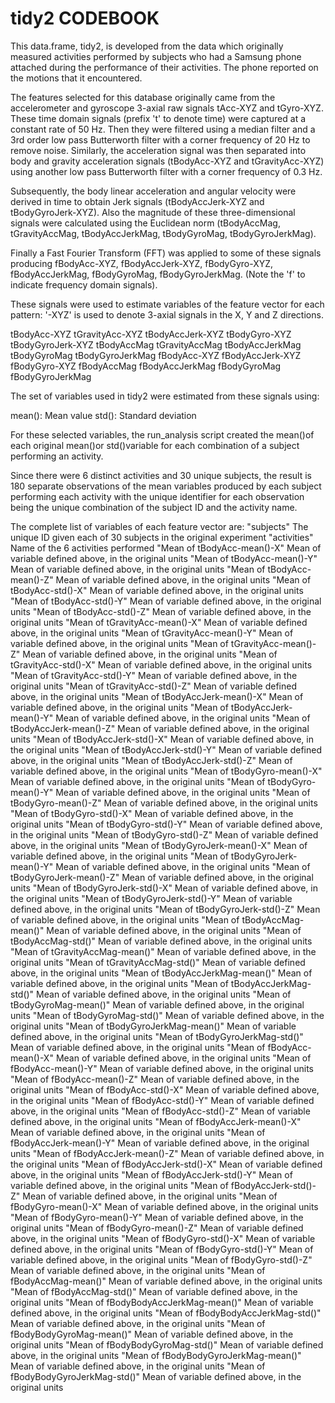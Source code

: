 tidy2 CODEBOOK
==============

This data.frame, tidy2, is developed from the data which originally measured activities performed by subjects who had a Samsung phone attached during the performance of their activities.  The phone reported on the motions that it encountered.

The features selected for this database originally came from the accelerometer and gyroscope 3-axial raw signals tAcc-XYZ and tGyro-XYZ. These time domain signals (prefix 't' to denote time) were captured at a constant rate of 50 Hz. Then they were filtered using a median filter and a 3rd order low pass Butterworth filter with a corner frequency of 20 Hz to remove noise. Similarly, the acceleration signal was then separated into body and gravity acceleration signals (tBodyAcc-XYZ and tGravityAcc-XYZ) using another low pass Butterworth filter with a corner frequency of 0.3 Hz.

Subsequently, the body linear acceleration and angular velocity were derived in time to obtain Jerk signals (tBodyAccJerk-XYZ and tBodyGyroJerk-XYZ). Also the magnitude of these three-dimensional signals were calculated using the Euclidean norm (tBodyAccMag, tGravityAccMag, tBodyAccJerkMag, tBodyGyroMag, tBodyGyroJerkMag).

Finally a Fast Fourier Transform (FFT) was applied to some of these signals producing fBodyAcc-XYZ, fBodyAccJerk-XYZ, fBodyGyro-XYZ, fBodyAccJerkMag, fBodyGyroMag, fBodyGyroJerkMag. (Note the 'f' to indicate frequency domain signals).

These signals were used to estimate variables of the feature vector for each pattern:
'-XYZ' is used to denote 3-axial signals in the X, Y and Z directions.

tBodyAcc-XYZ
tGravityAcc-XYZ
tBodyAccJerk-XYZ
tBodyGyro-XYZ
tBodyGyroJerk-XYZ
tBodyAccMag
tGravityAccMag
tBodyAccJerkMag
tBodyGyroMag
tBodyGyroJerkMag
fBodyAcc-XYZ
fBodyAccJerk-XYZ
fBodyGyro-XYZ
fBodyAccMag
fBodyAccJerkMag
fBodyGyroMag
fBodyGyroJerkMag

The set of variables used in tidy2 were estimated from these signals using:

mean(): Mean value
std(): Standard deviation 

For these selected variables, the run_analysis script created the mean()of each original mean()or std()variable for each combination of a subject performing an activity.

Since there were 6 distinct activities and 30 unique subjects, the result is 180 separate observations of the mean variables produced by each subject performing each activity with the unique identifier for each observation being the unique combination of the subject ID and the activity name.

The complete list of variables of each feature vector are:
"subjects"						The unique ID given each of 30 subjects in the original experiment
"activities"						Name of the 6 activities performed
"Mean of  tBodyAcc-mean()-X"			Mean of variable defined above, in the original units
"Mean of  tBodyAcc-mean()-Y"			Mean of variable defined above, in the original units
"Mean of  tBodyAcc-mean()-Z"			Mean of variable defined above, in the original units
"Mean of  tBodyAcc-std()-X"			Mean of variable defined above, in the original units
"Mean of  tBodyAcc-std()-Y"			Mean of variable defined above, in the original units
"Mean of  tBodyAcc-std()-Z"			Mean of variable defined above, in the original units
"Mean of  tGravityAcc-mean()-X"		Mean of variable defined above, in the original units
"Mean of  tGravityAcc-mean()-Y"		Mean of variable defined above, in the original units
"Mean of  tGravityAcc-mean()-Z"		Mean of variable defined above, in the original units
"Mean of  tGravityAcc-std()-X"		Mean of variable defined above, in the original units
"Mean of  tGravityAcc-std()-Y"		Mean of variable defined above, in the original units
"Mean of  tGravityAcc-std()-Z"		Mean of variable defined above, in the original units
"Mean of  tBodyAccJerk-mean()-X"		Mean of variable defined above, in the original units
"Mean of  tBodyAccJerk-mean()-Y"		Mean of variable defined above, in the original units
"Mean of  tBodyAccJerk-mean()-Z"		Mean of variable defined above, in the original units
"Mean of  tBodyAccJerk-std()-X"		Mean of variable defined above, in the original units
"Mean of  tBodyAccJerk-std()-Y"		Mean of variable defined above, in the original units
"Mean of  tBodyAccJerk-std()-Z"		Mean of variable defined above, in the original units
"Mean of  tBodyGyro-mean()-X"			Mean of variable defined above, in the original units
"Mean of  tBodyGyro-mean()-Y"			Mean of variable defined above, in the original units
"Mean of  tBodyGyro-mean()-Z"			Mean of variable defined above, in the original units
"Mean of  tBodyGyro-std()-X"			Mean of variable defined above, in the original units
"Mean of  tBodyGyro-std()-Y"			Mean of variable defined above, in the original units
"Mean of  tBodyGyro-std()-Z"			Mean of variable defined above, in the original units
"Mean of  tBodyGyroJerk-mean()-X"		Mean of variable defined above, in the original units
"Mean of  tBodyGyroJerk-mean()-Y"		Mean of variable defined above, in the original units
"Mean of  tBodyGyroJerk-mean()-Z"		Mean of variable defined above, in the original units
"Mean of  tBodyGyroJerk-std()-X"		Mean of variable defined above, in the original units
"Mean of  tBodyGyroJerk-std()-Y"		Mean of variable defined above, in the original units
"Mean of  tBodyGyroJerk-std()-Z"		Mean of variable defined above, in the original units
"Mean of  tBodyAccMag-mean()"			Mean of variable defined above, in the original units
"Mean of  tBodyAccMag-std()"			Mean of variable defined above, in the original units
"Mean of  tGravityAccMag-mean()"		Mean of variable defined above, in the original units
"Mean of  tGravityAccMag-std()"		Mean of variable defined above, in the original units
"Mean of  tBodyAccJerkMag-mean()"		Mean of variable defined above, in the original units
"Mean of  tBodyAccJerkMag-std()"		Mean of variable defined above, in the original units
"Mean of  tBodyGyroMag-mean()"		Mean of variable defined above, in the original units
"Mean of  tBodyGyroMag-std()"			Mean of variable defined above, in the original units
"Mean of  tBodyGyroJerkMag-mean()"		Mean of variable defined above, in the original units
"Mean of  tBodyGyroJerkMag-std()"		Mean of variable defined above, in the original units
"Mean of  fBodyAcc-mean()-X"			Mean of variable defined above, in the original units
"Mean of  fBodyAcc-mean()-Y"			Mean of variable defined above, in the original units
"Mean of  fBodyAcc-mean()-Z"			Mean of variable defined above, in the original units
"Mean of  fBodyAcc-std()-X"			Mean of variable defined above, in the original units
"Mean of  fBodyAcc-std()-Y"			Mean of variable defined above, in the original units
"Mean of  fBodyAcc-std()-Z"			Mean of variable defined above, in the original units
"Mean of  fBodyAccJerk-mean()-X"		Mean of variable defined above, in the original units
"Mean of  fBodyAccJerk-mean()-Y"		Mean of variable defined above, in the original units
"Mean of  fBodyAccJerk-mean()-Z"		Mean of variable defined above, in the original units
"Mean of  fBodyAccJerk-std()-X"		Mean of variable defined above, in the original units
"Mean of  fBodyAccJerk-std()-Y"		Mean of variable defined above, in the original units
"Mean of  fBodyAccJerk-std()-Z"		Mean of variable defined above, in the original units
"Mean of  fBodyGyro-mean()-X"			Mean of variable defined above, in the original units
"Mean of  fBodyGyro-mean()-Y"			Mean of variable defined above, in the original units
"Mean of  fBodyGyro-mean()-Z"			Mean of variable defined above, in the original units
"Mean of  fBodyGyro-std()-X"			Mean of variable defined above, in the original units
"Mean of  fBodyGyro-std()-Y"			Mean of variable defined above, in the original units
"Mean of  fBodyGyro-std()-Z"			Mean of variable defined above, in the original units
"Mean of  fBodyAccMag-mean()"			Mean of variable defined above, in the original units
"Mean of  fBodyAccMag-std()"			Mean of variable defined above, in the original units
"Mean of  fBodyBodyAccJerkMag-mean()"	Mean of variable defined above, in the original units
"Mean of  fBodyBodyAccJerkMag-std()"	Mean of variable defined above, in the original units
"Mean of  fBodyBodyGyroMag-mean()"		Mean of variable defined above, in the original units
"Mean of  fBodyBodyGyroMag-std()"		Mean of variable defined above, in the original units
"Mean of  fBodyBodyGyroJerkMag-mean()"	Mean of variable defined above, in the original units
"Mean of  fBodyBodyGyroJerkMag-std()"	Mean of variable defined above, in the original units
